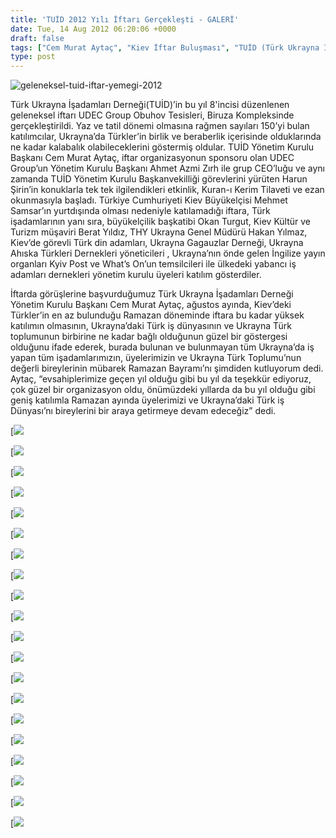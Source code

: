 ```yaml
---
title: 'TUİD 2012 Yılı İftarı Gerçekleşti - GALERİ'
date: Tue, 14 Aug 2012 06:20:06 +0000
draft: false
tags: ["Cem Murat Aytaç", "Kiev İftar Buluşması", "TUİD (Türk Ukrayna İşadamları Derneği)", "tuid iftar yemegi", "Ukrayna İftar"]
type: post
---
```


![](https://burakpehlivan.org/tuid_images/geleneksel-tuid-iftar-yemegi-2012-21.jpg "geleneksel-tuid-iftar-yemegi-2012")

Türk Ukrayna İşadamları Derneği(TUİD)’in bu yıl 8'incisi düzenlenen geleneksel iftarı UDEC Group Obuhov Tesisleri, Biruza Kompleksinde gerçekleştirildi. Yaz ve tatil dönemi olmasına rağmen sayıları 150’yi bulan katılımcılar, Ukrayna’da Türkler’in birlik ve beraberlik içerisinde olduklarında ne kadar kalabalık olabileceklerini göstermiş oldular. TUİD Yönetim Kurulu Başkanı Cem Murat Aytaç, iftar organizasyonun sponsoru olan UDEC Group’un Yönetim Kurulu Başkanı Ahmet Azmi Zırh ile grup CEO’luğu ve aynı zamanda TUİD Yönetim Kurulu Başkanvekilliği görevlerini yürüten Harun Şirin’in konuklarla tek tek ilgilendikleri etkinlik, Kuran-ı Kerim Tilaveti ve ezan okunmasıyla başladı. Türkiye Cumhuriyeti Kiev Büyükelçisi Mehmet Samsar’ın yurtdışında olması nedeniyle katılamadığı iftara, Türk işadamlarının yanı sıra, büyükelçilik başkatibi Okan Turgut, Kiev Kültür ve Turizm müşaviri Berat Yıldız, THY Ukrayna Genel Müdürü Hakan Yılmaz, Kiev’de görevli Türk din adamları, Ukrayna Gagauzlar Derneği, Ukrayna Ahıska Türkleri Dernekleri yöneticileri , Ukrayna’nın önde gelen İngilize yayın organları Kyiv Post ve What’s On’un temsilcileri ile ülkedeki yabancı iş adamları dernekleri yönetim kurulu üyeleri katılım gösterdiler.

İftarda görüşlerine başvurduğumuz Türk Ukrayna İşadamları Derneği Yönetim Kurulu Başkanı Cem Murat Aytaç, ağustos ayında, Kiev’deki Türkler’in en az bulunduğu Ramazan döneminde iftara bu kadar yüksek katılımın olmasının, Ukrayna’daki Türk iş dünyasının ve Ukrayna Türk toplumunun birbirine ne kadar bağlı olduğunun güzel bir göstergesi olduğunu ifade ederek, burada bulunan ve bulunmayan tüm Ukrayna’da iş yapan tüm işadamlarımızın, üyelerimizin ve Ukrayna Türk Toplumu’nun değerli bireylerinin mübarek Ramazan Bayramı’nı şimdiden kutluyorum dedi. Aytaç, “evsahiplerimize geçen yıl olduğu gibi bu yıl da teşekkür ediyoruz, çok güzel bir organizasyon oldu, önümüzdeki yıllarda da bu yıl olduğu gibi geniş katılımla Ramazan ayında üyelerimizi ve Ukrayna’daki Türk iş Dünyası’nı bireylerini bir araya getirmeye devam edeceğiz” dedi.

[![](https://burakpehlivan.org/tuid_images/geleneksel-tuid-iftar-yemegi-2012-17.jpg)

[![](https://burakpehlivan.org/tuid_images/geleneksel-tuid-iftar-yemegi-2012-2.jpg)

[![](https://burakpehlivan.org/tuid_images/geleneksel-tuid-iftar-yemegi-2012-8.jpg)

[![](https://burakpehlivan.org/tuid_images/geleneksel-tuid-iftar-yemegi-2012-1.jpg)

[![](https://burakpehlivan.org/tuid_images/geleneksel-tuid-iftar-yemegi-2012-18.jpg)

[![](https://burakpehlivan.org/tuid_images/geleneksel-tuid-iftar-yemegi-2012-3.jpg)

[![](https://burakpehlivan.org/tuid_images/geleneksel-tuid-iftar-yemegi-2012-4.jpg)

[![](https://burakpehlivan.org/tuid_images/geleneksel-tuid-iftar-yemegi-2012-5.jpg)

[![](https://burakpehlivan.org/tuid_images/geleneksel-tuid-iftar-yemegi-2012-6.jpg)

[![](https://burakpehlivan.org/tuid_images/geleneksel-tuid-iftar-yemegi-2012-9.jpg)

[![](https://burakpehlivan.org/tuid_images/geleneksel-tuid-iftar-yemegi-2012-7.jpg)

[![](https://burakpehlivan.org/tuid_images/geleneksel-tuid-iftar-yemegi-2012-10.jpg)

[![](https://burakpehlivan.org/tuid_images/geleneksel-tuid-iftar-yemegi-2012-11.jpg)

[![](https://burakpehlivan.org/tuid_images/geleneksel-tuid-iftar-yemegi-2012-13.jpg)

[![](https://burakpehlivan.org/tuid_images/geleneksel-tuid-iftar-yemegi-2012-14.jpg)

[![](https://burakpehlivan.org/tuid_images/geleneksel-tuid-iftar-yemegi-2012-15.jpg)

[![](https://burakpehlivan.org/tuid_images/geleneksel-tuid-iftar-yemegi-2012-16.jpg)

[![](https://burakpehlivan.org/tuid_images/geleneksel-tuid-iftar-yemegi-2012-19.jpg)

[![](https://burakpehlivan.org/tuid_images/geleneksel-tuid-iftar-yemegi-2012-20.jpg)

[![](https://burakpehlivan.org/tuid_images/geleneksel-tuid-iftar-yemegi-2012-12.jpg)